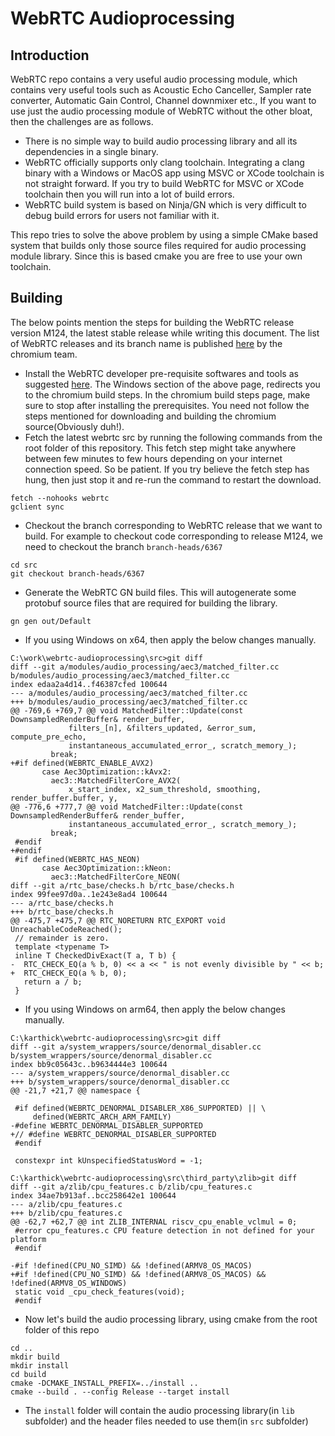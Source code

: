 # WebRTC Audioprocessing
## Introduction
WebRTC repo contains a very useful audio processing module, which contains very useful tools such as Acoustic Echo Canceller, Sampler rate converter, Automatic Gain Control, Channel downmixer etc.,
If you want to use just the audio processing module of WebRTC without the other bloat, then the challenges are as follows.
- There is no simple way to build audio processing library and all its dependencies in a single binary.
- WebRTC officially supports only clang toolchain. Integrating a clang binary with a Windows or MacOS app using MSVC or XCode toolchain is not straight forward. If you try to build WebRTC for MSVC or XCode toolchain then you will run into a lot of build errors.
- WebRTC build system is based on Ninja/GN which is very difficult to debug build errors for users not familiar with it.

This repo tries to solve the above problem by using a simple CMake based system that builds only those source files required for audio processing module library. Since this is based cmake you are free to use your own toolchain.

## Building
The below points mention the steps for building the WebRTC release version M124, the latest stable release while writing this document. The list of WebRTC releases and its branch name is published [here](https://chromiumdash.appspot.com/branches) by the chromium team.

- Install the WebRTC developer pre-requisite softwares and tools as suggested [here](https://webrtc.googlesource.com/src/+/main/docs/native-code/development/prerequisite-sw/). The Windows section of the above page, redirects you to the chromium build steps. In the chromium build steps page, make sure to stop after installing the prerequisites. You need not follow the steps mentioned for downloading and building the chromium source(Obviously duh!).
- Fetch the latest webrtc src by running the following commands from the root folder of this repository. This fetch step might take anywhere between few minutes to few hours depending on your internet connection speed. So be patient. If you try believe the fetch step has hung, then just stop it and re-run the command to restart the download.
```
fetch --nohooks webrtc
gclient sync
```
- Checkout the branch corresponding to WebRTC release that we want to build. For example to checkout code corresponding to release M124, we need to checkout the branch `branch-heads/6367`
```
cd src
git checkout branch-heads/6367
```
- Generate the WebRTC GN build files. This will autogenerate some protobuf source files that are required for building the library.
```
gn gen out/Default
```
- If you using Windows on x64, then apply the below changes manually.
```
C:\work\webrtc-audioprocessing\src>git diff
diff --git a/modules/audio_processing/aec3/matched_filter.cc b/modules/audio_processing/aec3/matched_filter.cc
index edaa2a4d14..f46387cfed 100644
--- a/modules/audio_processing/aec3/matched_filter.cc
+++ b/modules/audio_processing/aec3/matched_filter.cc
@@ -769,6 +769,7 @@ void MatchedFilter::Update(const DownsampledRenderBuffer& render_buffer,
             filters_[n], &filters_updated, &error_sum, compute_pre_echo,
             instantaneous_accumulated_error_, scratch_memory_);
         break;
+#if defined(WEBRTC_ENABLE_AVX2)
       case Aec3Optimization::kAvx2:
         aec3::MatchedFilterCore_AVX2(
             x_start_index, x2_sum_threshold, smoothing, render_buffer.buffer, y,
@@ -776,6 +777,7 @@ void MatchedFilter::Update(const DownsampledRenderBuffer& render_buffer,
             instantaneous_accumulated_error_, scratch_memory_);
         break;
 #endif
+#endif
 #if defined(WEBRTC_HAS_NEON)
       case Aec3Optimization::kNeon:
         aec3::MatchedFilterCore_NEON(
diff --git a/rtc_base/checks.h b/rtc_base/checks.h
index 99fee97d0a..1e243e8ad4 100644
--- a/rtc_base/checks.h
+++ b/rtc_base/checks.h
@@ -475,7 +475,7 @@ RTC_NORETURN RTC_EXPORT void UnreachableCodeReached();
 // remainder is zero.
 template <typename T>
 inline T CheckedDivExact(T a, T b) {
-  RTC_CHECK_EQ(a % b, 0) << a << " is not evenly divisible by " << b;
+  RTC_CHECK_EQ(a % b, 0);
   return a / b;
 }
```
- If you using Windows on arm64, then apply the below changes manually.
```
C:\karthick\webrtc-audioprocessing\src>git diff
diff --git a/system_wrappers/source/denormal_disabler.cc b/system_wrappers/source/denormal_disabler.cc
index bb9c05643c..b9634444e3 100644
--- a/system_wrappers/source/denormal_disabler.cc
+++ b/system_wrappers/source/denormal_disabler.cc
@@ -21,7 +21,7 @@ namespace {

 #if defined(WEBRTC_DENORMAL_DISABLER_X86_SUPPORTED) || \
     defined(WEBRTC_ARCH_ARM_FAMILY)
-#define WEBRTC_DENORMAL_DISABLER_SUPPORTED
+// #define WEBRTC_DENORMAL_DISABLER_SUPPORTED
 #endif

 constexpr int kUnspecifiedStatusWord = -1;

C:\karthick\webrtc-audioprocessing\src\third_party\zlib>git diff
diff --git a/zlib/cpu_features.c b/zlib/cpu_features.c
index 34ae7b913af..bcc258642e1 100644
--- a/zlib/cpu_features.c
+++ b/zlib/cpu_features.c
@@ -62,7 +62,7 @@ int ZLIB_INTERNAL riscv_cpu_enable_vclmul = 0;
 #error cpu_features.c CPU feature detection in not defined for your platform
 #endif

-#if !defined(CPU_NO_SIMD) && !defined(ARMV8_OS_MACOS)
+#if !defined(CPU_NO_SIMD) && !defined(ARMV8_OS_MACOS) && !defined(ARMV8_OS_WINDOWS)
 static void _cpu_check_features(void);
 #endif
```
- Now let's build the audio processing library, using cmake from the root folder of this repo
```
cd ..
mkdir build
mkdir install
cd build
cmake -DCMAKE_INSTALL_PREFIX=../install ..
cmake --build . --config Release --target install
```
- The `install` folder will contain the audio processing library(in `lib` subfolder) and the header files needed to use them(in `src` subfolder)

